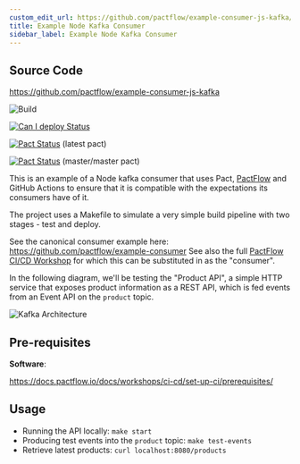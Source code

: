 ```yaml
---
custom_edit_url: https://github.com/pactflow/example-consumer-js-kafka/edit/master/README.md
title: Example Node Kafka Consumer
sidebar_label: Example Node Kafka Consumer
---
```


<!-- This file has been synced from the pactflow/example-consumer-js-kafka repository. Please do not edit it directly. The URL of the source file can be found in the custom_edit_url value above -->

## Source Code

https://github.com/pactflow/example-consumer-js-kafka


![Build](https://github.com/pactflow/example-consumer-js-kafka/workflows/Build/badge.svg)

[![Can I deploy Status](https://testdemo.pactflow.io/pacticipants/pactflow-example-consumer-js-kafka/branches/master/latest-version/can-i-deploy/to-environment/production/badge)](https://testdemo.pactflow.io/overview/provider/pactflow-example-provider-java-kafka/consumer/pactflow-example-consumer-js-kafka)

[![Pact Status](https://testdemo.pactflow.io/pacts/provider/pactflow-example-provider-java-kafka/consumer/pactflow-example-consumer-js-kafka/latest/badge)](https://testdemo.pactflow.io/pacts/provider/pactflow-example-provider-java-kafka/consumer/pactflow-example-consumer-js-kafka/latest) (latest pact)

[![Pact Status](https://testdemo.pactflow.io/pacts/provider/pactflow-example-provider-java-kafka/consumer/pactflow-example-consumer-js-kafka/latest/master/badge.svg)](https://testdemo.pactflow.io/pacts/provider/pactflow-example-provider-java-kafka/consumer/pactflow-example-consumer-js-kafka/latest/master) (master/master pact)

This is an example of a Node kafka consumer that uses Pact, [PactFlow](https://pactflow.io) and GitHub Actions to ensure that it is compatible with the expectations its consumers have of it.

The project uses a Makefile to simulate a very simple build pipeline with two stages - test and deploy.

See the canonical consumer example here: https://github.com/pactflow/example-consumer
See also the full [PactFlow CI/CD Workshop](https://docs.pactflow.io/docs/workshops/ci-cd) for which this can be substituted in as the "consumer".

In the following diagram, we'll be testing the "Product API", a simple HTTP service that exposes product information as a REST API, which is fed events from an Event API on the `product` topic.

![Kafka Architecture](https://raw.githubusercontent.com/pactflow/example-consumer-js-kafka/master/docs/kafka.png)

## Pre-requisites

**Software**:

https://docs.pactflow.io/docs/workshops/ci-cd/set-up-ci/prerequisites/

## Usage

* Running the API locally: `make start`
* Producing test events into the `product` topic: `make test-events`
* Retrieve latest products: `curl localhost:8080/products`
